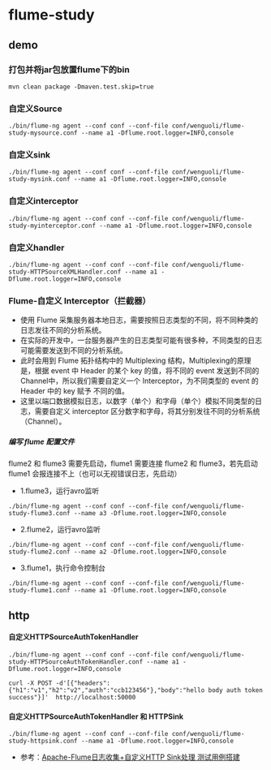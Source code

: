 # flume-study
## demo
### 打包并将jar包放置flume下的bin
```shell script
mvn clean package -Dmaven.test.skip=true
```


### 自定义Source
```shell script
./bin/flume-ng agent --conf conf --conf-file conf/wenguoli/flume-study-mysource.conf --name a1 -Dflume.root.logger=INFO,console
```

### 自定义sink
```shell script
./bin/flume-ng agent --conf conf --conf-file conf/wenguoli/flume-study-mysink.conf --name a1 -Dflume.root.logger=INFO,console
```

### 自定义interceptor
```shell script
./bin/flume-ng agent --conf conf --conf-file conf/wenguoli/flume-study-myinterceptor.conf --name a1 -Dflume.root.logger=INFO,console
```

### 自定义handler
```shell script
./bin/flume-ng agent --conf conf --conf-file conf/wenguoli/flume-study-HTTPSourceXMLHandler.conf --name a1 -Dflume.root.logger=INFO,console
```


### Flume-自定义 Interceptor（拦截器）
- 使用 Flume 采集服务器本地日志，需要按照日志类型的不同，将不同种类的日志发往不同的分析系统。
- 在实际的开发中，一台服务器产生的日志类型可能有很多种，不同类型的日志可能需要发送到不同的分析系统。
- 此时会用到 Flume 拓扑结构中的 Multiplexing 结构，Multiplexing的原理是，根据 event 中 Header 的某个 key 的值，将不同的 event 发送到不同的 Channel中，所以我们需要自定义一个 Interceptor，为不同类型的 event 的 Header 中的 key 赋予 不同的值。
- 这里以端口数据模拟日志，以数字（单个）和字母（单个）模拟不同类型的日志，需要自定义 interceptor 区分数字和字母，将其分别发往不同的分析系统（Channel）。
##### 编写 flume 配置文件
flume2 和 flume3 需要先启动，flume1 需要连接 flume2 和 flume3，若先启动 flume1 会报连接不上（也可以无视错误日志，先启动）

- 1.flume3，运行avro监听
```shell script
./bin/flume-ng agent --conf conf --conf-file conf/wenguoli/flume-study-flume3.conf --name a3 -Dflume.root.logger=INFO,console
```
- 2.flume2，运行avro监听
```shell script
./bin/flume-ng agent --conf conf --conf-file conf/wenguoli/flume-study-flume2.conf --name a2 -Dflume.root.logger=INFO,console
```

- 3.flume1，执行命令控制台
```shell script
./bin/flume-ng agent --conf conf --conf-file conf/wenguoli/flume-study-flume1.conf --name a1 -Dflume.root.logger=INFO,console
```  



## http
#### 自定义HTTPSourceAuthTokenHandler
```shell script
./bin/flume-ng agent --conf conf --conf-file conf/wenguoli/flume-study-HTTPSourceAuthTokenHandler.conf --name a1 -Dflume.root.logger=INFO,console
```

```shell script
curl -X POST -d'[{"headers":{"h1":"v1","h2":"v2","auth":"ccb123456"},"body":"hello body auth token success"}]'  http://localhost:50000
```


#### 自定义HTTPSourceAuthTokenHandler 和 HTTPSink
```shell script
./bin/flume-ng agent --conf conf --conf-file conf/wenguoli/flume-study-httpsink.conf --name a1 -Dflume.root.logger=INFO,console
```

 - 参考：[Apache-Flume日志收集+自定义HTTP Sink处理 测试用例搭建](https://blog.csdn.net/kkillala/article/details/82155845)

